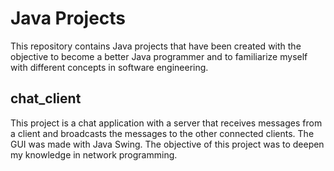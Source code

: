 # Java Projects
This repository contains Java projects that have been created with the objective
to become a better Java programmer and to familiarize myself with different concepts 
in software engineering.

## chat_client
This project is a chat application with a server that receives messages from a
client and broadcasts the messages to the other connected clients. The GUI was
made with Java Swing. The objective of this project was to deepen my knowledge in
network programming.


